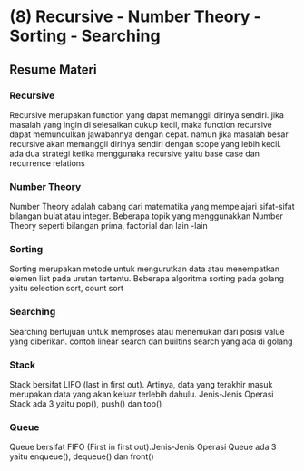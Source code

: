 # (8) Recursive - Number Theory - Sorting - Searching

## Resume Materi

### Recursive

Recursive merupakan function yang dapat memanggil dirinya sendiri. jika masalah yang ingin di selesaikan cukup kecil, maka function recursive dapat memunculkan jawabannya dengan cepat. namun jika masalah besar recursive akan memanggil dirinya sendiri dengan scope yang lebih kecil. ada dua strategi ketika menggunaka recursive yaitu base case dan recurrence relations

### Number Theory

Number Theory adalah cabang dari matematika yang mempelajari sifat-sifat bilangan bulat atau integer. Beberapa topik yang menggunakkan Number Theory seperti bilangan prima, factorial dan lain -lain

### Sorting

Sorting merupakan metode untuk mengurutkan data atau menempatkan elemen list pada urutan tertentu. Beberapa algoritma sorting pada golang yaitu selection sort, count sort

### Searching

Searching bertujuan untuk memproses atau menemukan dari posisi value yang diberikan. contoh linear search dan builtins search yang ada di golang

### Stack

Stack bersifat LIFO (last in first out). Artinya, data yang terakhir masuk merupakan data yang akan keluar terlebih dahulu. Jenis-Jenis Operasi Stack ada 3 yaitu pop(), push() dan top()

### Queue

Queue bersifat FIFO (First in first out).Jenis-Jenis Operasi Queue ada 3 yaitu enqueue(), dequeue() dan front()
